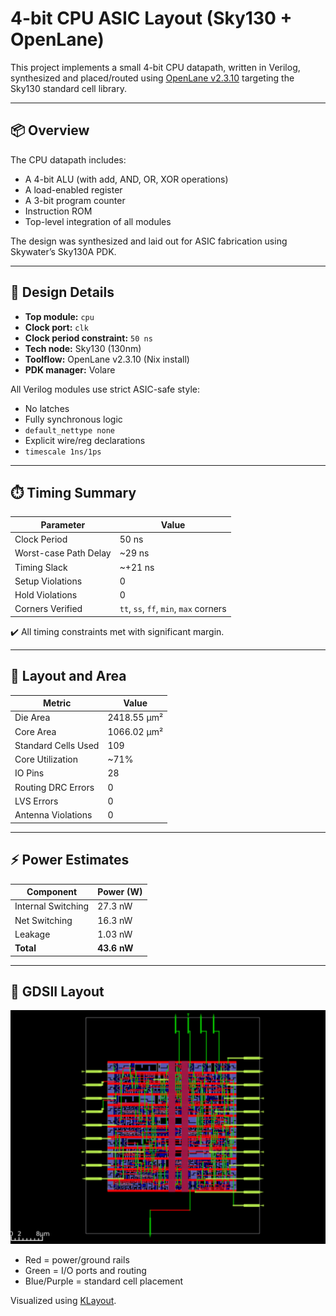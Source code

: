 # 4-bit CPU ASIC Layout (Sky130 + OpenLane)

This project implements a small 4-bit CPU datapath, written in Verilog, synthesized and placed/routed using [OpenLane v2.3.10](https://github.com/The-OpenROAD-Project/OpenLane) targeting the Sky130 standard cell library.

---

## 📦 Overview

The CPU datapath includes:
- A 4-bit ALU (with add, AND, OR, XOR operations)
- A load-enabled register
- A 3-bit program counter
- Instruction ROM
- Top-level integration of all modules

The design was synthesized and laid out for ASIC fabrication using Skywater’s Sky130A PDK.

---

## 🧠 Design Details

- **Top module:** `cpu`
- **Clock port:** `clk`
- **Clock period constraint:** `50 ns`
- **Tech node:** Sky130 (130nm)
- **Toolflow:** OpenLane v2.3.10 (Nix install)
- **PDK manager:** Volare

All Verilog modules use strict ASIC-safe style: 
- No latches
- Fully synchronous logic
- `default_nettype none`
- Explicit wire/reg declarations
- `timescale 1ns/1ps`

---

## ⏱️ Timing Summary

| Parameter              | Value              |
|------------------------|--------------------|
| Clock Period           | 50 ns              |
| Worst-case Path Delay  | ~29 ns             |
| Timing Slack           | ~+21 ns            |
| Setup Violations       | 0                  |
| Hold Violations        | 0                  |
| Corners Verified       | `tt`, `ss`, `ff`, `min`, `max` corners |

✔️ All timing constraints met with significant margin.

---

## 📏 Layout and Area

| Metric                      | Value              |
|-----------------------------|--------------------|
| Die Area                    | 2418.55 µm²        |
| Core Area                   | 1066.02 µm²        |
| Standard Cells Used         | 109                |
| Core Utilization            | ~71%               |
| IO Pins                     | 28                 |
| Routing DRC Errors          | 0                  |
| LVS Errors                  | 0                  |
| Antenna Violations          | 0                  |

---

## ⚡ Power Estimates

| Component         | Power (W)             |
|-------------------|------------------------|
| Internal Switching| 27.3 nW               |
| Net Switching     | 16.3 nW               |
| Leakage           | 1.03 nW               |
| **Total**         | **43.6 nW**           |

---

## 📸 GDSII Layout

![GDS Layout](./results/cpu_out.png)

- Red = power/ground rails
- Green = I/O ports and routing
- Blue/Purple = standard cell placement

Visualized using [KLayout](https://www.klayout.de/).
